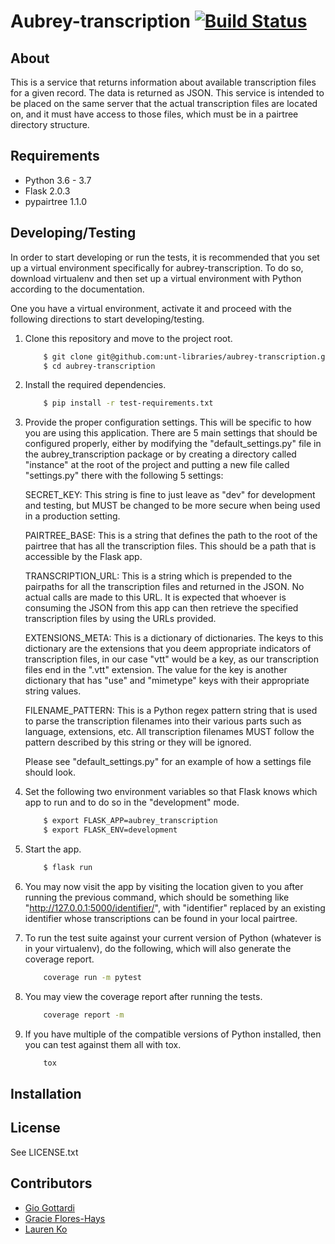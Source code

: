 Aubrey-transcription [![Build Status](https://www.github.com/unt-libraries/aubrey-transcription/actions/workflows/test.yml/badge.svg?branch=master)](https://www.github.com/unt-libraries/aubrey-transcription/actions)
====================


About
--------------------

This is a service that returns information about available transcription files
for a given record. The data is returned as JSON. This service is intended to
be placed on the same server that the actual transcription files are located on,
and it must have access to those files, which must be in a pairtree directory
structure.


Requirements
--------------------

* Python 3.6 - 3.7
* Flask 2.0.3
* pypairtree 1.1.0


Developing/Testing
--------------------

In order to start developing or run the tests, it is recommended that you set up
a virtual environment specifically for aubrey-transcription. To do so, download
virtualenv and then set up a virtual environment with Python according to the
documentation.

One you have a virtual environment, activate it and proceed with the following
directions to start developing/testing.

1. Clone this repository and move to the project root.
    ```sh
        $ git clone git@github.com:unt-libraries/aubrey-transcription.git
        $ cd aubrey-transcription
    ```

2. Install the required dependencies.
    ```sh
        $ pip install -r test-requirements.txt
    ```

3. Provide the proper configuration settings. This will be specific to how you
   are using this application. There are 5 main settings that should be configured
   properly, either by modifying the "default_settings.py" file in the
   aubrey_transcription package or by creating a directory called "instance" at the
   root of the project and putting a new file called "settings.py" there with the
   following 5 settings:

   SECRET_KEY: This string is fine to just leave as "dev" for development and testing,
   but MUST be changed to be more secure when being used in a production setting.

   PAIRTREE_BASE: This is a string that defines the path to the root of the pairtree
   that has all the transcription files. This should be a path that is accessible by
   the Flask app.

   TRANSCRIPTION_URL: This is a string which is prepended to the pairpaths for all the
   transcription files and returned in the JSON. No actual calls are made to this URL.
   It is expected that whoever is consuming the JSON from this app can then retrieve
   the specified transcription files by using the URLs provided.

   EXTENSIONS_META: This is a dictionary of dictionaries. The keys to this dictionary
   are the extensions that you deem appropriate indicators of transcription files, in
   our case "vtt" would be a key, as our transcription files end in the ".vtt" extension.
   The value for the key is another dictionary that has "use" and "mimetype" keys with
   their appropriate string values.

   FILENAME_PATTERN: This is a Python regex pattern string that is used to parse the
   transcription filenames into their various parts such as language, extensions, etc.
   All transcription filenames MUST follow the pattern described by this string or they
   will be ignored.

   Please see "default_settings.py" for an example of how a settings file should look.

4. Set the following two environment variables so that Flask knows which app to run and
   to do so in the "development" mode.
    ```sh
        $ export FLASK_APP=aubrey_transcription
        $ export FLASK_ENV=development
    ```

5. Start the app.
    ```sh
        $ flask run
    ```

6. You may now visit the app by visiting the location given to you after running the
   previous command, which should be something like "http://127.0.0.1:5000/identifier/",
   with "identifier" replaced by an existing identifier whose transcriptions can be found
   in your local pairtree.

7. To run the test suite against your current version of Python (whatever is in your virtualenv),
   do the following, which will also generate the coverage report.
    ```sh
        coverage run -m pytest
    ```

8. You may view the coverage report after running the tests.
    ```sh
        coverage report -m
    ```

9. If you have multiple of the compatible versions of Python installed, then you can test against 
   them all with tox.
    ```sh
        tox
    ```


Installation
--------------------


License
--------------------

See LICENSE.txt


Contributors
--------------------

* [Gio Gottardi](https://github.com/somexpert)
* [Gracie Flores-Hays](https://github.com/gracieflores)
* [Lauren Ko](https://github.com/ldko)
